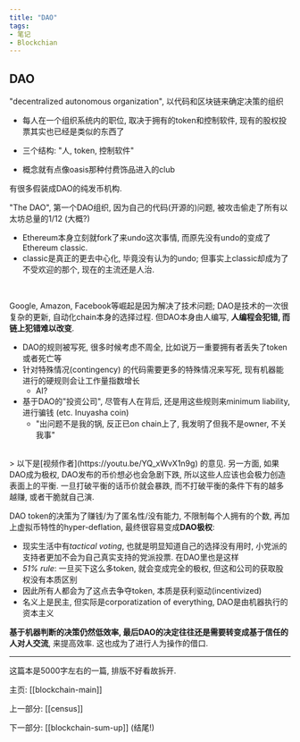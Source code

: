 ```yaml
---
title: "DAO"
tags:
- 笔记
- Blockchian
---
```


## DAO

"decentralized autonomous organization", 以代码和区块链来确定决策的组织

- 每人在一个组织系统内的职位, 取决于拥有的token和控制软件, 现有的股权投票其实也已经是类似的东西了

- 三个结构: "人, token, 控制软件"

- 概念就有点像oasis那种付费饰品进入的club

  

有很多假装成DAO的纯发币机构.



"The DAO", 第一个DAO组织, 因为自己的代码(开源的)问题, 被攻击偷走了所有以太坊总量的1/12 (大概?)
- Ethereum本身立刻就fork了来undo这次事情, 而原先没有undo的变成了Ethereum classic.
- classic是真正的更去中心化, 毕竟没有认为的undo; 但事实上classic却成为了不受欢迎的那个, 现在的主流还是人治.

<br>

Google, Amazon, Facebook等崛起是因为解决了技术问题; DAO是技术的一次很复杂的更新, 自动化chain本身的选择过程. 但DAO本身由人编写, **人编程会犯错, 而链上犯错难以改变**.
- DAO的规则被写死, 很多时候考虑不周全, 比如说万一重要拥有者丢失了token或者死亡等
- 针对特殊情况(contingency) 的代码需要更多的特殊情况来写死, 现有机器能进行的硬规则会让工作量指数增长
  - AI?
- 基于DAO的"投资公司", 尽管有人在背后, 还是用这些规则来minimum liability, 进行骗钱 (etc. Inuyasha coin)
  - "出问题不是我的锅, 反正已on chain上了, 我发明了但我不是owner, 不关我事"

<br>
> 以下是[视频作者](https://youtu.be/YQ_xWvX1n9g) 的意见. 另一方面, 如果DAO成为极权, DAO发布的币价想必也会急剧下跌, 所以这些人应该也会极力创造表面上的平衡. 一旦打破平衡的话币价就会暴跌, 而不打破平衡的条件下有的越多越赚, 或者干脆就自己演. 

DAO token的决策为了赚钱/为了匿名性/没有能力, 不限制每个人拥有的个数, 再加上虚拟币特性的hyper-deflation, 最终很容易变成**DAO极权**:

  - 现实生活中有*tactical voting*, 也就是明显知道自己的选择没有用时, 小党派的支持者更加不会为自己真实支持的党派投票. 在DAO里也是这样
  - *51% rule*: 一旦买下这么多token, 就会变成完全的极权, 但这和公司的获取股权没有本质区别
  - 因此所有人都会为了这点去争夺token, 本质是获利驱动(incentivized)
- 名义上是民主, 但实际是corporatization of everything, DAO是由机器执行的资本主义



**基于机器判断的决策仍然低效率, 最后DAO的决定往往还是需要转变成基于信任的人对人交流**, 来提高效率. 这也成为了进行人为操作的借口.


---

这篇本是5000字左右的一篇, 排版不好看故拆开.

主页: [[blockchain-main]]

上一部分: [[census]]

下一部分: [[blockchain-sum-up]] (结尾!)